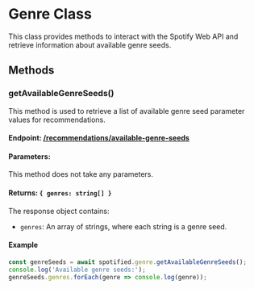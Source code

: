 # Genre Class

This class provides methods to interact with the Spotify Web API and retrieve information about available genre seeds.

## Methods

### getAvailableGenreSeeds()

This method is used to retrieve a list of available genre seed parameter values for recommendations.

#### Endpoint: [/recommendations/available-genre-seeds](https://developer.spotify.com/documentation/web-api/reference/get-recommendation-genres)

#### Parameters:

This method does not take any parameters.

#### Returns: `{ genres: string[] }`

The response object contains:
- `genres`: An array of strings, where each string is a genre seed.

#### Example

```typescript
const genreSeeds = await spotified.genre.getAvailableGenreSeeds();
console.log('Available genre seeds:');
genreSeeds.genres.forEach(genre => console.log(genre));
```

